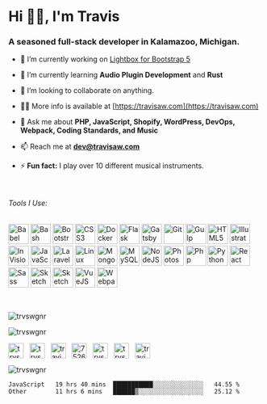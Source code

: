 <h1 align="left">Hi 👋🏼, I'm Travis</h1>
<h3 align="left">A seasoned full-stack developer in Kalamazoo, Michigan.</h3>

- 🔭 I’m currently working on [Lightbox for Bootstrap 5](https://github.com/trvswgnr/bs5-lightbox)

- 🌱 I’m currently learning **Audio Plugin Development** and **Rust**

- 🤝 I’m looking to collaborate on anything.

- 👨‍💻 More info is available at [https://travisaw.com](https://travisaw.com)

- 💬 Ask me about **PHP, JavaScript, Shopify, WordPress, DevOps, Webpack, Coding Standards, and Music**

- 📫 Reach me at **dev@travisaw.com**

- ⚡ **Fun fact:** I play over 10 different musical instruments.

&nbsp;
###### Tools I Use:
<p align="left">
	<img src="https://cdn.jsdelivr.net/gh/devicons/devicon/icons/babel/babel-original.svg" title="Babel" alt="Babel" width="40" height="40"/>
	<img src="https://cdn.jsdelivr.net/gh/devicons/devicon/icons/bash/bash-original.svg" title="Bash" alt="Bash" width="40" height="40"/>
	<img src="https://cdn.jsdelivr.net/gh/devicons/devicon/icons/bootstrap/bootstrap-original.svg" title="Bootstrap" alt="Bootstrap" width="40" height="40"/>
	<img src="https://cdn.jsdelivr.net/gh/devicons/devicon/icons/css3/css3-original.svg" title="CSS3" alt="CSS3" width="40" height="40"/>
	<img src="https://cdn.jsdelivr.net/gh/devicons/devicon/icons/docker/docker-original.svg" title="Docker" alt="Docker" width="40" height="40"/>
	<img src="https://cdn.jsdelivr.net/gh/devicons/devicon/icons/flask/flask-original.svg" title="Flask" alt="Flask" width="40" height="40"/>
	<img src="https://cdn.jsdelivr.net/gh/devicons/devicon/icons/gatsby/gatsby-original.svg" title="Gatsby" alt="Gatsby" width="40" height="40"/>
	<img src="https://cdn.jsdelivr.net/gh/devicons/devicon/icons/git/git-original.svg" title="Git" alt="Git" width="40" height="40"/>
	<img src="https://cdn.jsdelivr.net/gh/devicons/devicon/icons/gulp/gulp-plain.svg" title="Gulp" alt="Gulp" width="40" height="40"/>
	<img src="https://cdn.jsdelivr.net/gh/devicons/devicon/icons/html5/html5-original.svg" title="HTML5" alt="HTML5" width="40" height="40"/>
	<img src="https://cdn.jsdelivr.net/gh/devicons/devicon/icons/illustrator/illustrator-plain.svg" title="Illustrator" alt="Illustrator" width="40" height="40"/>
	<img src="https://www.vectorlogo.zone/logos/invisionapp/invisionapp-icon.svg" title="InVision" alt="InVision" width="40" height="40"/>
	<img src="https://cdn.jsdelivr.net/gh/devicons/devicon/icons/javascript/javascript-original.svg" title="JavaScript" alt="JavaScript" width="40" height="40"/>
	<img src="https://cdn.jsdelivr.net/gh/devicons/devicon/icons/laravel/laravel-plain.svg" title="Laravel" alt="Laravel" width="40" height="40"/>
	<img src="https://cdn.jsdelivr.net/gh/devicons/devicon/icons/linux/linux-original.svg" title="Linux" alt="Linux" width="40" height="40"/>
	<img src="https://cdn.jsdelivr.net/gh/devicons/devicon/icons/mongodb/mongodb-original.svg" title="MongoDB" alt="MongoDB" width="40" height="40"/>
	<img src="https://cdn.jsdelivr.net/gh/devicons/devicon/icons/mysql/mysql-original.svg" title="MySQL" alt="MySQL" width="40" height="40"/>
	<img src="https://cdn.jsdelivr.net/gh/devicons/devicon/icons/nodejs/nodejs-original.svg" title="NodeJS" alt="NodeJS" width="40" height="40"/>
	<img src="https://cdn.jsdelivr.net/gh/devicons/devicon/icons/photoshop/photoshop-plain.svg" title="Photoshop" alt="Photoshop" width="40" height="40"/>
	<img src="https://cdn.jsdelivr.net/gh/devicons/devicon/icons/php/php-original.svg" title="Php" alt="Php" width="40" height="40"/>
	<img src="https://cdn.jsdelivr.net/gh/devicons/devicon/icons/python/python-original.svg" title="Python" alt="Python" width="40" height="40"/>
	<img src="https://cdn.jsdelivr.net/gh/devicons/devicon/icons/react/react-original.svg" title="React" alt="React" width="40" height="40"/>
	<img src="https://cdn.jsdelivr.net/gh/devicons/devicon/icons/sass/sass-original.svg" title="Sass" alt="Sass" width="40" height="40"/>
	<img src="https://cdn.jsdelivr.net/gh/devicons/devicon/icons/sketch/sketch-original.svg" title="Sketch" alt="Sketch" width="40" height="40"/>
	<img src="https://cdn.shopify.com/shopifycloud/brochure/assets/brand-assets/shopify-logo-shopping-bag-full-color-66166b2e55d67988b56b4bd28b63c271e2b9713358cb723070a92bde17ad7d63.svg" title="Shopify" alt="Sketch" height="40" width="40">
	<img src="https://cdn.jsdelivr.net/gh/devicons/devicon/icons/vuejs/vuejs-original.svg" title="VueJS" alt="VueJS" width="40" height="40"/>
	<img src="https://cdn.jsdelivr.net/gh/devicons/devicon/icons/webpack/webpack-original.svg" title="Webpack" alt="Webpack" width="40" height="40"/>
</p>

&nbsp;

<p align="left"><img src="https://github-readme-stats.vercel.app/api/top-langs/?username=trvswgnr&layout=compact&hide=html&langs_count=10" alt="trvswgnr" />&nbsp;</p>

<p align="left"><img src="https://github-readme-stats.vercel.app/api?username=trvswgnr&show_icons=true&hide=contribs&count_private=true" alt="trvswgnr" /></p>

<p align="left">
<a href="https://codepen.io/trvswgnr" target="blank"><img align="center" src="https://cdn.jsdelivr.net/npm/simple-icons@3.0.1/icons/codepen.svg" alt="trvswgnr" height="30" width="30" /></a>&nbsp;&nbsp;
<a href="https://twitter.com/trvswgnr" target="blank"><img align="center" src="https://cdn.jsdelivr.net/npm/simple-icons@3.0.1/icons/twitter.svg" alt="trvswgnr" height="30" width="30" /></a>&nbsp;&nbsp;
<a href="https://linkedin.com/in/travisawagner" target="blank"><img align="center" src="https://cdn.jsdelivr.net/npm/simple-icons@3.0.1/icons/linkedin.svg" alt="travisawagner" height="30" width="30" /></a>&nbsp;&nbsp;
<a href="https://stackoverflow.com/users/7526899" target="blank"><img align="center" src="https://cdn.jsdelivr.net/npm/simple-icons@3.0.1/icons/stackoverflow.svg" alt="7526899" height="30" width="30" /></a>&nbsp;&nbsp;
<a href="https://fb.com/trvswgnr" target="blank"><img align="center" src="https://cdn.jsdelivr.net/npm/simple-icons@3.0.1/icons/facebook.svg" alt="trvswgnr" height="30" width="30" /></a>&nbsp;&nbsp;
<a href="https://instagram.com/trvswgnr" target="blank"><img align="center" src="https://cdn.jsdelivr.net/npm/simple-icons@3.0.1/icons/instagram.svg" alt="trvswgnr" height="30" width="30" /></a>&nbsp;&nbsp;
<a href="https://www.behance.net/traviswagner" target="blank"><img align="center" src="https://cdn.jsdelivr.net/npm/simple-icons@3.0.1/icons/behance.svg" alt="traviswagner" height="30" width="30" /></a>
</p>

<p align="left"> <img src="https://komarev.com/ghpvc/?username=trvswgnr" alt="trvswgnr" /> </p>

<!--START_SECTION:waka-->

```text
JavaScript   19 hrs 40 mins  ███████████░░░░░░░░░░░░░░   44.55 %
Other        11 hrs 6 mins   ██████▒░░░░░░░░░░░░░░░░░░   25.12 %
```

<!--END_SECTION:waka-->
